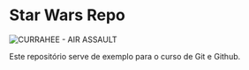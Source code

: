 # Star Wars Repo

![CURRAHEE - AIR ASSAULT](/StarWarsRepo/brasao-site.gif)

Este repositório serve de exemplo para o curso de Git e Github.

